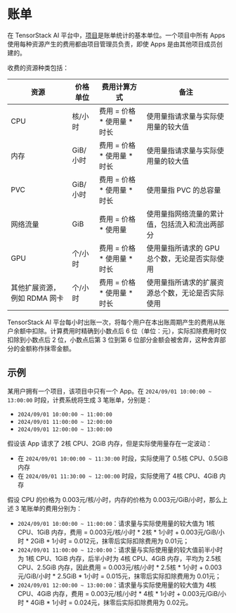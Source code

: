 # 账单

在 TensorStack AI 平台中，[项目](./project.md)是账单统计的基本单位。一个项目中所有 Apps 使用每种资源产生的费用都由项目管理员负责，即使 Apps 是由其他项目成员创建的。

收费的资源种类包括：

| 资源                      | 价格单位     | 费用计算方式                 | 备注                        |
| ------------------------ | ----------- | -------------------------  | -------------------------  |
| CPU                      | 核/小时      | 费用 = 价格 * 使用量 * 时长   | 使用量指请求量与实际使用量的较大值 |
| 内存                      | GiB/小时    | 费用 = 价格 * 使用量 * 时长   | 使用量指请求量与实际使用量的较大值 |
| PVC                      | GiB/小时    | 费用 = 价格 * 使用量 * 时长   | 使用量指 PVC 的总容量 |
| 网络流量                  | GiB         | 费用 = 价格 * 使用量         | 使用量指网络流量的累计值，包括流入和流出两部分   |
| GPU                      | 个/小时      | 费用 = 价格 * 使用量 * 时长   | 使用量指所请求的 GPU 总个数，无论是否实际使用  |
| 其他扩展资源，例如 RDMA 网卡 | 个/小时      | 费用 = 价格 * 使用量 * 时长   | 使用量指所请求的扩展资源总个数，无论是否实际使用 |

TensorStack AI 平台每小时出账一次，将每个用户在本出账周期产生的费用从账户余额中扣除。计算费用时精确到小数点后 6 位（单位：元），实际扣除费用时仅扣除到小数点后 2 位，小数点后第 3 位到第 6 位部分金额会被舍弃，这种舍弃部分的金额称作抹零金额。

## 示例

某用户拥有一个项目，该项目中只有一个 App。在 `2024/09/01 10:00:00 ~ 13:00:00` 时段，计费系统将生成 3 笔账单，分别是：

* `2024/09/01 10:00:00 ~ 11:00:00`
* `2024/09/01 11:00:00 ~ 12:00:00`
* `2024/09/01 12:00:00 ~ 13:00:00`

假设该 App 请求了 2核 CPU、2GiB 内存，但是实际使用量存在一定波动：

* 在 `2024/09/01 10:00:00 ~ 11:30:00` 时段，实际使用了 0.5核 CPU、0.5GiB 内存
* 在 `2024/09/01 11:30:00 ~ 12:00:00` 时段，实际使用了 4核 CPU、4GiB 内存

假设 CPU 的价格为 0.003元/核/小时，内存的价格为 0.003元/GiB/小时，那么上述 3 笔账单的费用分别为：

* `2024/09/01 10:00:00 ~ 11:00:00`：请求量与实际使用量的较大值为 1核 CPU、1GiB 内存，费用 = 0.003元/核/小时 * 2核 * 1小时 + 0.003元/GiB/小时 * 2GiB * 1小时 = 0.012元，抹零后实际扣除费用为 0.01元；
* `2024/09/01 11:00:00 ~ 12:00:00`：请求量与实际使用量的较大值前半小时为 1核 CPU、1GiB 内存，后半小时为 4核 CPU、4GiB 内存，平均为 2.5核 CPU、2.5GiB 内存，因此费用 = 0.003元/核/小时 * 2.5核 * 1小时 + 0.003元/GiB/小时 * 2.5GiB * 1小时 = 0.015元，抹零后实际扣除费用为 0.01元；
* `2024/09/01 12:00:00 ~ 13:00:00`：请求量与实际使用量的较大值为 4核 CPU、4GiB 内存，费用 = 0.003元/核/小时 * 4核 * 1小时 + 0.003元/GiB/小时 * 4GiB * 1小时 = 0.024元，抹零后实际扣除费用为 0.02元。
